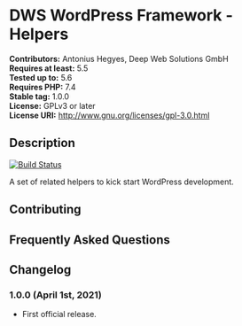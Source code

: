 # DWS WordPress Framework - Helpers

**Contributors:** Antonius Hegyes, Deep Web Solutions GmbH  
**Requires at least:** 5.5  
**Tested up to:** 5.6  
**Requires PHP:** 7.4  
**Stable tag:** 1.0.0  
**License:** GPLv3 or later  
**License URI:** http://www.gnu.org/licenses/gpl-3.0.html  


## Description 

[![Build Status](https://travis-ci.com/deep-web-solutions/wordpress-framework-helpers.svg?branch=master)](https://travis-ci.com/deep-web-solutions/wordpress-framework-helpers)

A set of related helpers to kick start WordPress development.


## Contributing 


## Frequently Asked Questions 


## Changelog 


### 1.0.0 (April 1st, 2021) 
* First official release.